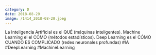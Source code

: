 ```yaml
--- 
category: D 
date: 2018-08-20 
image: /1414_2018-08-20.jpeg 
--- 
```


La Inteligencia Artificial es el QUÉ (máquinas inteligentes). Machine Learning el el CÓMO (métodos estadísticos). Deep Learning es el CÓMO CUANDO ES COMPLICADO (redes neuronales profundas) #IA #DeepLearning #MachineLearning